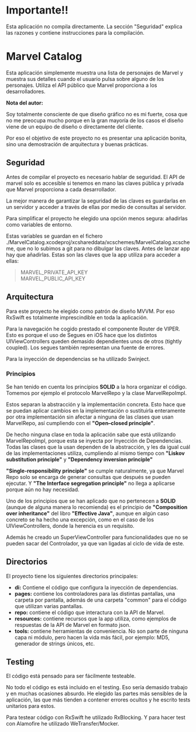 # **Importante**‼️ 

Esta aplicación no compila directamente. La sección "Seguridad" explica las razones y contiene instrucciones para la compilación.

# Marvel Catalog

Esta aplicación simplemente muestra una lista de personajes de Marvel y muestra sus detalles cuando el usuario pulsa sobre alguno de los personajes. Utiliza el API público que Marvel proporciona a los desarrolladores.

**Nota del autor:** 

Soy totalmente consciente de que diseño gráfico no es mi fuerte, cosa que no me preocupa mucho porque en la gran mayoría de los casos el diseño viene de un equipo de diseño o directamente del cliente.

Por eso el objetivo de este proyecto no es presentar una aplicación bonita, sino una demostración de arquitectura y buenas prácticas.

## Seguridad

Antes de compilar el proyecto es necesario hablar de seguridad. El API de marvel solo es accesible si tenemos en mano las claves pública y privada que Marvel proporciona a cada desarrollador.

La mejor manera de garantizar la seguridad de las claves es guardarlas en un servidor y acceder a través de ellas por medio de consultas al servidor.

Para simplificar el proyecto he elegido una opción menos segura: añadirlas como variables de entorno.

Estas variables se guardan en el fichero ./MarvelCatalog.xcodeproj/xcshareddata/xcschemes/MarvelCatalog.xcscheme, que no lo subimos a git para no dibulgar las claves. Antes de lanzar app hay que añadirlas. Estas son las claves que la app utiliza para acceder a ellas:

> MARVEL_PRIVATE_API_KEY<br>
> MARVEL_PUBLIC_API_KEY


## Arquitectura

Para este proyecto he elegido como patrón de diseño MVVM. Por eso RxSwift es totalmente imprescindible en toda la aplicación.

Para la navegación he cogido prestado el componente Router de VIPER. Esto es porque el uso de Segues en iOS hace que los distintos UIViewControllers queden demasido dependientes unos de otros (tightly coupled). Los segues también representan una fuente de errores.

Para la inyección de dependencias se ha utilizado Swinject.

### Principios

Se han tenido en cuenta los principios **SOLID** a la hora organizar el código. Tomemos por ejemplo el protocolo MarvelRepo y la clase MarvelRepoImpl.

Estos separan la abstracción y la implementación concreta. Esto hace que se puedan aplicar cambios en la implementación o sustituirla enteramente por otra implementación sin afectar a ninguna de las clases que usan MarvelRepo, así cumpliendo con el **"Open–closed principle"**.

De hecho ninguna clase en toda la aplicación sabe que está utilizando MarvelRepoImpl, porque esta se inyecta por Inyección de Dependencias. Todas las clases que la usan dependen de la abstracción, y les da igual cuál de las implementaciones utiliza, cumpliendo al mismo tiempo con **"Liskov substitution principle"** y **"Dependency inversion principle"**

**"Single-responsibility principle"** se cumple naturalmente, ya que Marvel Repo solo se encarga de generar consultas que después se pueden ejecutar. Y **"The Interface segregation principle"** no llega a aplicarse porque aún no hay necesidad.

Uno de los principios que se han aplicado que no pertenecen a **SOLID** (aunque de alguna manera lo recomienda) es el principio de **"Composition over inheritance"** del libro **"Effective Java"**, aunque en algún caso concreto se ha hecho una excepción, como en el caso de los UIViewControllers, donde la herencia es un requisito.

Además he creado un SuperViewController para funcionalidades que no se pueden sacar del Controlador, ya que van ligadas al ciclo de vida de este.

## Directorios

El proyecto tiene los siguientes directorios principales:
- **di:** Contiene el código que configura la inyección de dependencias.
- **pages:** contiene los controladores para las distintas pantallas, una carpeta por pantalla, además de una carpeta "common" para el código que utilizan varias pantallas.
- **repo:** contiene el código que interactura con la API de Marvel.
- **resources:** contiene recursos que la app utiliza, como ejemplos de respuestas de la API de Marvel en formato json.
- **tools:** contiene herramientas de conveniencia. No son parte de ninguna capa ni módulo, pero hacen la vida más fácil, por ejemplo: MD5, generador de strings únicos, etc.

## Testing

El código está pensado para ser fácilmente testeable.

No todo el código es está incluido en el testing. Eso sería demasido trabajo y en muchas ocasiones absurdo. He elegido las partes más sensibles de la aplicación, las que más tienden a contener errores ocultos y he escrito tests unitarios para estos.

Para testear código con RxSwift he utilizado RxBlocking. Y para hacer test con Alamofire he utilizado WeTransfer/Mocker.
